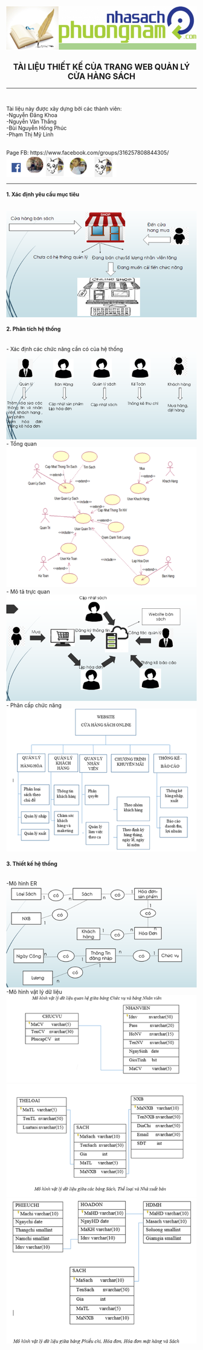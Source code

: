 <img src="https://github.com/Ketthucmon/PTPMNM-KT/blob/master/AnhTL/00.png" /></br>
<center><H2>TÀI LIỆU THIẾT KẾ CỦA TRANG WEB QUẢN LÝ CỬA HÀNG SÁCH</H2></center>
<hr/></br>
<p>Tài liệu này được xây dựng bởi các thành viên:</br>
                      -Nguyễn Đăng Khoa</br>
                      -Nguyễn Văn Thắng</br>
                      -Bùi Nguyễn Hồng Phúc</br>
 	                    -Phạm Thị Mỹ Linh</p></br>
Page FB:<link> https://www.facebook.com/groups/316257808844305/</link></br>                      
<img src="https://github.com/Ketthucmon/PTPMNM-KT/blob/master/AnhTL/10.png" />
<hr/>
<p><H4>1.	Xác định yêu cầu mục tiêu</H4><br/>
<img src="https://github.com/Ketthucmon/PTPMNM-KT/blob/master/AnhTL/01.png" />
</p>
<p><H4>2.	Phân tích hệ thống</H4><br/>
-	Xác định các chức năng cần có của hệ thống<br/>
<img src="https://github.com/Ketthucmon/PTPMNM-KT/blob/master/AnhTL/02.png" /><br/>
-	Tổng quan<br/>
<img src="https://github.com/Ketthucmon/PTPMNM-KT/blob/master/AnhTL/03.png" /><br/>
-	Mô tả trực quan<br/>
<img src="https://github.com/Ketthucmon/PTPMNM-KT/blob/master/AnhTL/04.png" /><br/>
-	Phân cấp chức năng<br/>
<img src="https://github.com/Ketthucmon/PTPMNM-KT/blob/master/AnhTL/05.png" /><br/>
</p>
<p><H4>3. Thiết kế hệ thống</H4><br/>
-Mô hình ER<br/>
<img src="https://github.com/Ketthucmon/PTPMNM-KT/blob/master/AnhTL/06.png" /><br/>
-Mô hình vật lý dữ liệu<br/>
<img src="https://github.com/Ketthucmon/PTPMNM-KT/blob/master/AnhTL/07.png" /><br/>
<img src="https://github.com/Ketthucmon/PTPMNM-KT/blob/master/AnhTL/08.png" /><br/>
<img src="https://github.com/Ketthucmon/PTPMNM-KT/blob/master/AnhTL/09.png" /><br/>
</p>

